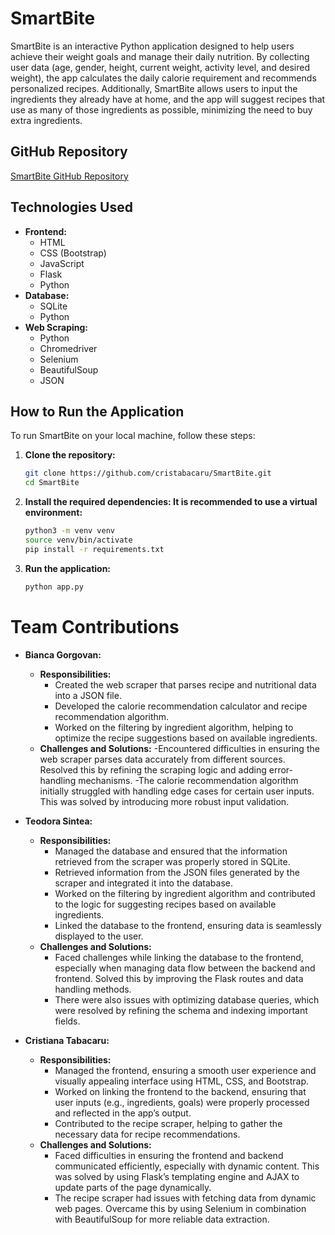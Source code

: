 # SmartBite

SmartBite is an interactive Python application designed to help users achieve their weight goals and manage their daily nutrition. By collecting user data (age, gender, height, current weight, activity level, and desired weight), the app calculates the daily calorie requirement and recommends personalized recipes. Additionally, SmartBite allows users to input the ingredients they already have at home, and the app will suggest recipes that use as many of those ingredients as possible, minimizing the need to buy extra ingredients.

## GitHub Repository
[SmartBite GitHub Repository](https://github.com/cristabacaru/SmartBite.git)

## Technologies Used
- **Frontend:**
  - HTML
  - CSS (Bootstrap)
  - JavaScript
  - Flask
  - Python
- **Database:**
  - SQLite
  - Python
- **Web Scraping:**
  - Python
  - Chromedriver
  - Selenium
  - BeautifulSoup
  - JSON

## How to Run the Application
To run SmartBite on your local machine, follow these steps:

1. **Clone the repository:**
   ```bash
   git clone https://github.com/cristabacaru/SmartBite.git
   cd SmartBite
   ```

2. **Install the required dependencies: It is recommended to use a virtual environment:**
    ```bash
    python3 -m venv venv
    source venv/bin/activate
    pip install -r requirements.txt

    ```

3. **Run the application:**
    ```bash
    python app.py
    ```

# Team Contributions

- **Bianca Gorgovan:**
  - **Responsibilities:**
    - Created the web scraper that parses recipe and nutritional data into a JSON file.
    - Developed the calorie recommendation calculator and recipe recommendation algorithm.
    - Worked on the filtering by ingredient algorithm, helping to optimize the recipe suggestions based on available ingredients.
  - **Challenges and Solutions:**
    -Encountered difficulties in ensuring the web scraper parses data accurately from different sources. Resolved this by refining the scraping logic      and adding error-handling mechanisms.
    -The calorie recommendation algorithm initially struggled with handling edge cases for certain user inputs. This was solved by introducing more        robust input validation.
    
- **Teodora Sintea:**
  - **Responsibilities:**
    - Managed the database and ensured that the information retrieved from the scraper was properly stored in SQLite.
    - Retrieved information from the JSON files generated by the scraper and integrated it into the database.
    - Worked on the filtering by ingredient algorithm and contributed to the logic for suggesting recipes based on available ingredients.
    - Linked the database to the frontend, ensuring data is seamlessly displayed to the user.
  - **Challenges and Solutions:**
    - Faced challenges while linking the database to the frontend, especially when managing data flow between the backend and frontend. Solved this by     improving the Flask routes and data handling methods.
    - There were also issues with optimizing database queries, which were resolved by refining the schema and indexing important fields.
  
- **Cristiana Tabacaru:**
  - **Responsibilities:**
    - Managed the frontend, ensuring a smooth user experience and visually appealing interface using HTML, CSS, and Bootstrap.
    - Worked on linking the frontend to the backend, ensuring that user inputs (e.g., ingredients, goals) were properly processed and reflected in the     app’s output.
    - Contributed to the recipe scraper, helping to gather the necessary data for recipe recommendations.
  - **Challenges and Solutions:**
    - Faced difficulties in ensuring the frontend and backend communicated efficiently, especially with dynamic content. This was solved by using          Flask’s templating engine and AJAX to update parts of the page dynamically.
    - The recipe scraper had issues with fetching data from dynamic web pages. Overcame this by using Selenium in combination with BeautifulSoup for       more reliable data extraction.
